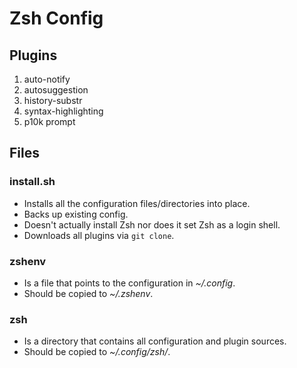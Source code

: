 # Zsh Config

## Plugins
1. auto-notify
2. autosuggestion
3. history-substr
4. syntax-highlighting
5. p10k prompt

## Files

### install.sh

- Installs all the configuration files/directories into place.
- Backs up existing config.
- Doesn't actually install Zsh nor does it set Zsh as a login shell.
- Downloads all plugins via `git clone`.

### zshenv

- Is a file that points to the configuration in *~/.config*.
- Should be copied to *~/.zshenv*.

### zsh

- Is a directory that contains all configuration and plugin sources.
- Should be copied to *~/.config/zsh/*.
